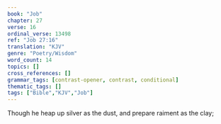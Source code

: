 ```yaml
---
book: "Job"
chapter: 27
verse: 16
ordinal_verse: 13498
ref: "Job 27:16"
translation: "KJV"
genre: "Poetry/Wisdom"
word_count: 14
topics: []
cross_references: []
grammar_tags: [contrast-opener, contrast, conditional]
thematic_tags: []
tags: ["Bible","KJV","Job"]
---
```

Though he heap up silver as the dust, and prepare raiment as the clay;
